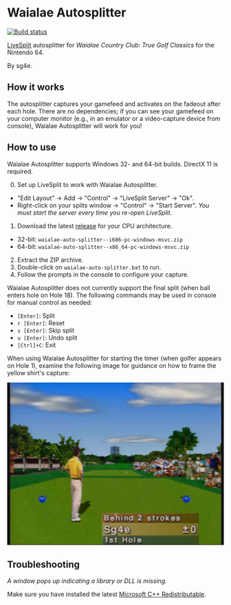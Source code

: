# Waialae Autosplitter
[![Build status](https://ci.appveyor.com/api/projects/status/q7nvqceej5lm391c/branch/master?svg=true)](https://ci.appveyor.com/project/sg4e/waialae-auto-splitter/branch/master)

[LiveSplit](https://github.com/LiveSplit/LiveSplit) autosplitter for *Waialae Country Club: True Golf Classics* for the Nintendo 64.

By sg4e.

## How it works

The autosplitter captures your gamefeed and activates on the fadeout after each hole. There are no dependencies; if you can see your gamefeed on your computer monitor (e.g., in an emulator or a video-capture device from console), Waialae Autosplitter will work for you!

## How to use

Waialae Autosplitter supports Windows 32- and 64-bit builds. DirectX 11 is required.

0. Set up LiveSplit to work with Waialae Autosplitter.
  * "Edit Layout" -> Add -> "Control" -> "LiveSplit Server" -> "Ok".
  * Right-click on your splits window -> "Control" -> "Start Server". *You must start the server every time you re-open LiveSplit.*
1. Download the latest [release](https://github.com/sg4e/waialae-auto-splitter/releases) for your CPU architecture.
  * 32-bit: `waialae-auto-splitter--i686-pc-windows-msvc.zip`
  * 64-bit: `waialae-auto-splitter--x86_64-pc-windows-msvc.zip`
2. Extract the ZIP archive.
3. Double-click on `waialae-auto-splitter.bat` to run.
4. Follow the prompts in the console to configure your capture.

Waialae Autosplitter does not currently support the final split (when ball enters hole on Hole 18). The following commands may be used in console for manual control as needed:
* `[Enter]`: Split
* `r [Enter]`: Reset
* `s [Enter]`: Skip split
* `u [Enter]`: Undo split
* `[Ctrl]+C`: Exit

When using Waialae Autosplitter for starting the timer (when golfer appears on Hole 1), examine the following image for guidance on how to frame the yellow shirt's capture:

![Reference image for shirt capture](images/shirt_capture_example.png)

## Troubleshooting

*A window pops up indicating a library or DLL is missing.*

Make sure you have installed the latest [Microsoft C++ Redistributable](https://support.microsoft.com/en-us/help/2977003/the-latest-supported-visual-c-downloads).
